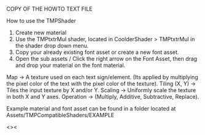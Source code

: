 COPY OF THE HOWTO TEXT FILE


How to use the TMPShader

1. Create new material
2. Use the TMPtxtrMul shader, located in CoolderShader > TMPtxtrMul in the shader drop down menu.
3. Copy your already existing font asset or create a new font asset.
4. Open the sub assets / Click the right arrow on the Font Asset, then drag and drop your material on the font material.

Map -> A texture used on each text sign/element. (Its applied by multiplying the pixel color of the text with the pixel color of the texture).
Tiling (X, Y) -> Tiles the input texture by X and/or Y.
Scaling -> Uniformly scale the texture in both X and Y axes.
Operation -> (Multiply, Additive, Subtractive, Replace).

Example material and font asset can be found in a folder located at Assets/TMPCompatibleShaders/EXAMPLE

<><
